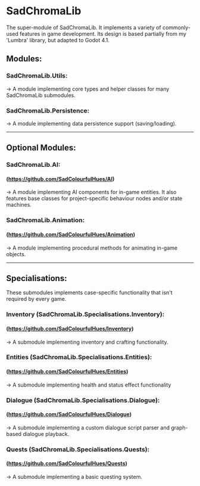 # SadChromaLib
The super-module of SadChromaLib. It implements a variety of commonly-used features in game development. Its design is based partially from my 'Lumbra' library, but adapted to Godot 4.1.

## Modules:

### SadChromaLib.Utils:
  -> A module implementing core types and helper classes for many SadChromaLib submodules.

### SadChromaLib.Persistence:
  -> A module implementing data persistence support (saving/loading).

----

## Optional Modules:

### SadChromaLib.AI:
#### (https://github.com/SadColourfulHues/AI)
  -> A module implementing AI components for in-game entities. It also features base classes for project-specific behaviour nodes and/or state machines.

### SadChromaLib.Animation:
#### (https://github.com/SadColourfulHues/Animation)
  -> A module implementing procedural methods for animating in-game objects.

----

## Specialisations:
These submodules implements case-specific functionality that isn't required by every game.

### Inventory (SadChromaLib.Specialisations.Inventory):
#### (https://github.com/SadColourfulHues/Inventory)
  -> A submodule implementing inventory and crafting functionality.

### Entities (SadChromaLib.Specialisations.Entities):
#### (https://github.com/SadColourfulHues/Entities)
  -> A submodule implementing health and status effect functionality

### Dialogue (SadChromaLib.Specialisations.Dialogue):
#### (https://github.com/SadColourfulHues/Dialogue)
  -> A submodule implementing a custom dialogue script parser and graph-based dialogue playback.

### Quests (SadChromaLib.Specialisations.Quests):
#### (https://github.com/SadColourfulHues/Quests)
  -> A submodule implementing a basic questing system.


